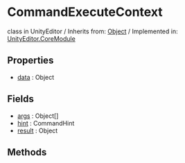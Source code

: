 # CommandExecuteContext
class in UnityEditor
 / Inherits from: <a href="https://docs.unity3d.com/6000.2/Documentation/ScriptReference/Object.html">Object</a> / Implemented in: <a href="https://docs.unity3d.com/6000.2/Documentation/ScriptReference/UnityEditor.CoreModule.html">UnityEditor.CoreModule</a>

## Properties
- <a href="https://docs.unity3d.com/6000.2/Documentation/ScriptReference/CommandExecuteContext-data.html">data</a> : Object

## Fields
- <a href="https://docs.unity3d.com/6000.2/Documentation/ScriptReference/CommandExecuteContext-args.html">args</a> : Object[]
- <a href="https://docs.unity3d.com/6000.2/Documentation/ScriptReference/CommandExecuteContext-hint.html">hint</a> : CommandHint
- <a href="https://docs.unity3d.com/6000.2/Documentation/ScriptReference/CommandExecuteContext-result.html">result</a> : Object

## Methods
